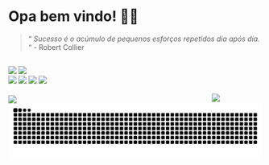 <h1>Opa bem vindo! 👋🌌</h1>

>“ _Sucesso é o acúmulo de pequenos esforços repetidos dia após dia._ “ - Robert Collier
##

<div style="display: block">
<img width="510" src="https://github-readme-stats.vercel.app/api?username=bluebeagbb&show_icons=true&theme=transparent"></img>
<img width="300" src="https://github-readme-stats.vercel.app/api/top-langs/?username=bluebeagbb&layout=donut&theme=transparent"></img>
</div>

<div> 
  <a href="https://www.instagram.com/biel_fp_araujo/" target="_blank"><img src="https://img.shields.io/badge/-Instagram-%23E4405F?style=for-the-badge&logo=instagram&logoColor=white" target="_blank"></a>
  <a href="https://discord.com/channels/1094407116946685992/1094667212712841306" target="_blank"><img src="https://img.shields.io/badge/Discord-7289DA?style=for-the-badge&logo=discord&logoColor=white" target="_blank"></a> 
  <a href = "mailto:gabrifelipegf@gmail.com"><img src="https://img.shields.io/badge/-Gmail-%23333?style=for-the-badge&logo=gmail&logoColor=red" target="_blank"></a>
  <a href="https://www.linkedin.com/in/gabriel-felipe-gomes-de-ara%C3%BAjo-7392a5264/" target="_blank"><img src="https://img.shields.io/badge/-LinkedIn-%230077B5?style=for-the-badge&logo=linkedin&logoColor=white" target="_blank"></a> 


<div style="display: inline_block"><br>
    <img align="center" src="https://skillicons.dev/icons?i=html,css,js,ts,react,bootstrap">
     <img align="right" width="100" src="https://camo.githubusercontent.com/6727969e0d447aef4f429a6221d73fa63f550a88e845e99c053d15b1583d0566/68747470733a2f2f6d656469612e74656e6f722e636f6d2f4368345646456a7549374941414141642f616e696d652d626f792e676966"></img>
</div>
<picture>
  <source media="(prefers-color-scheme: dark)" srcset="https://raw.githubusercontent.com/bluebeagbb/bluebeagbb/output/github-contribution-grid-snake-dark.svg">
  <source media="(prefers-color-scheme: light)" srcset="https://raw.githubusercontent.com/bluebeagbb/bluebeagbb/output/github-contribution-grid-snake.svg">
  <img alt="github contribution grid snake animation" src="https://raw.githubusercontent.com/bluebeagbb/bluebeagbb/output/github-contribution-grid-snake.svg">
</picture>

  ##
</div>
